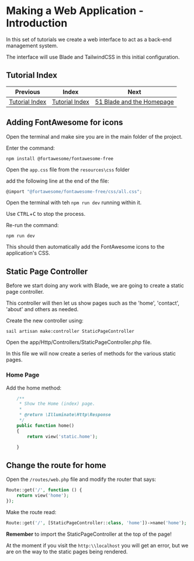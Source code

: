 # Making a Web Application - Introduction

In this set of tutorials we create a web interface to act as a back-end management system.

The interface will use Blade and TailwindCSS in this initial configuration.


## Tutorial Index
|               Previous               |                Index                 |                 Next                  |
|:------------------------------------:|:------------------------------------:|:-------------------------------------:|
| [Tutorial Index](ReadMe-00-Index.md) | [Tutorial Index](ReadMe-00-Index.md) | [51 Blade and the Homepage](ReadMe-51-Blade-HomePage.md) |


## Adding FontAwesome for icons

Open the terminal and make sire you are in the main folder of the project.

Enter the command:
```shell
npm install @fortawesome/fontawesome-free
```

Open the `app.css` file from the `resources\css` folder

add the following line at the end of the file:

```js
@import "@fortawesome/fontawesome-free/css/all.css";
```

Open the terminal with teh `npm run dev` running within it.

Use <kbd>CTRL</kbd>+<kbd>C</kbd> to stop the process.

Re-run the command:
```shell
npm run dev
```

This should then automatically add the FontAwesome icons to the application's CSS.

## Static Page Controller

Before we start doing any work with Blade, we are going to create a static page controller.

This controller will then let us show pages such as the 'home', 'contact', 'about' and others as needed.


Create the new controller using:

```shell
sail artisan make:controller StaticPageController
```
Open the app/Http/Controllers/StaticPageController.php file.

In this file we will now create a series of methods for the various static pages.

### Home Page

Add the home method:

```php
    /**
     * Show the Home (index) page.
     *
     * @return \Illuminate\Http\Response
     */
    public function home()
    {
        return view('static.home');

    }
```

## Change the route for home

Open the `/routes/web.php` file and modify the router that says:
```php
Route::get('/', function () {
    return view('home');
});
```

Make the route read:

```php
Route::get('/', [StaticPageController::class, 'home'])->name('home');
```

**Remember** to import the StaticPageController at the top of the page!

At the moment if you visit the `http:\\localhost` you will get an error, but we are on the way to the static pages being 
rendered.
